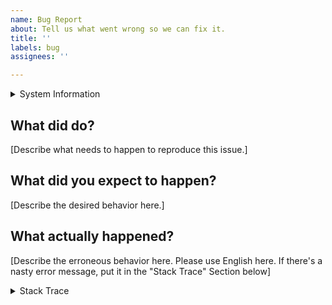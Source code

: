 ```yaml
---
name: Bug Report
about: Tell us what went wrong so we can fix it.
title: ''
labels: bug
assignees: ''

---
```


<details><summary>System Information</summary>
<pre>
[Copy&Paste the output of `baronial version` here]
</pre>
</details>

## What did do?

[Describe what needs to happen to reproduce this issue.]

## What did you expect to happen?

[Describe the desired behavior here.]

## What actually happened?

[Describe the erroneous behavior here. Please use English here. If there's a nasty error message, put it in the "Stack Trace" Section below]

<details><summary>Stack Trace</summary>
<pre>
[Copy&Paste the error message that you got here.]
</pre>
</details>
